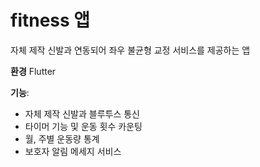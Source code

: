 # fitness 앱

자체 제작 신발과 연동되어 좌우 불균형 교정 서비스를 제공하는 앱

**환경**
Flutter

**기능**:
- 자체 제작 신발과 블루투스 통신
- 타이머 기능 및 운동 횟수 카운팅
- 월, 주별 운동량 통계
- 보호자 알림 메세지 서비스 

